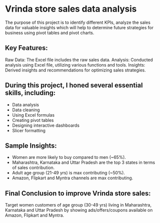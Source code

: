 # Vrinda store sales data analysis

The purpose of this project is to identify different KPIs, analyze the sales data for valuable insights 
which will help to determine future strategies for business using pivot tables and pivot charts.

## Key Features:
Raw Data: The Excel file includes the raw sales data.
Analysis: Conducted analysis using Excel file, utilizing various functions and tools.
Insights: Derived insights and recommendations for optimizing sales strategies.

## During this project, I honed several essential skills, including:
- Data analysis
- Data cleaning
- Using Excel formulas
- Creating pivot tables
- Designing interactive dashboards
- Slicer formatting
  
## Sample Insights:

- Women are more likely to buy compared to men (~65%).
- Maharashtra, Karnataka and Uttar Pradesh are the top 3 states in terms of sales contribution.
- Adult age group (21-49 yrs) is max contributing (~50%).
- Amazon, Flipkart and Myntra channels are max contributing.

## Final Conclusion to improve Vrinda store sales:

Target women customers of age group (30-49 yrs) living in Maharashtra, Karnataka and Uttar Pradesh by showing ads/offers/coupons available on Amazon, Flipkart and Myntra.
